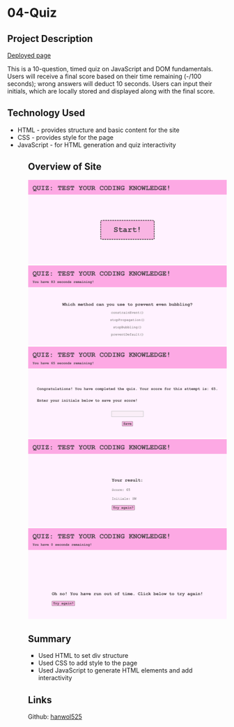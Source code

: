 # 04-Quiz

## Project Description
<a href="https://hanwol525.github.io/04-Quiz/">Deployed page</a>

This is a 10-question, timed quiz on JavaScript and DOM fundamentals. Users will receive a final score based on their time remaining (-/100 seconds); wrong answers will deduct 10 seconds. Users can input their initials, which are locally stored and displayed along with the final score.

## Technology Used
<ul>
<li>HTML - provides structure and basic content for the site
<li>CSS - provides style for the page
<li>JavaScript - for HTML generation and quiz interactivity
<ul>

## Overview of Site
<img src="assets/imgs/start-screen.png" alt="quiz start screen" title="Quiz start screen">
<img src="assets/imgs/quiz-inprogress.png" alt="quiz in progress" title="Quiz in progress">
<img src="assets/imgs/complete-quiz.png" alt="finished quiz" title="Finished quiz">
<img src="assets/imgs/final-score.png" alt="final score + initials" title="Final score and initials">
<img src="assets/imgs/times-up.png" alt="'time's up' screen" title="'Time's up!' screen">

## Summary
<ul>
<li>Used HTML to set div structure
<li>Used CSS to add style to the page
<li>Used JavaScript to generate HTML elements and add interactivity
</ul>

## Links
Github: <a href="https://github.com/hanwol525">hanwol525</a>
